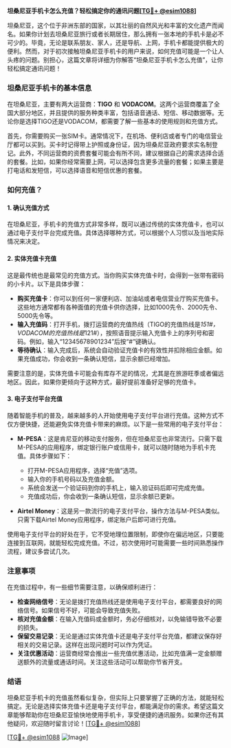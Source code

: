 **坦桑尼亚手机卡怎么充值？轻松搞定你的通讯问题[[TG💪+ @esim1088](https://t.me/s/esim1088)]**

坦桑尼亚，这个位于非洲东部的国家，以其壮丽的自然风光和丰富的文化遗产而闻名。如果你计划去坦桑尼亚旅行或者长期居住，那么拥有一张本地的手机卡是必不可少的。毕竟，无论是联系朋友、家人，还是导航、上网，手机卡都能提供极大的便利。然而，对于初次接触坦桑尼亚手机卡的用户来说，如何充值可能是一个让人头疼的问题。别担心，这篇文章将详细为你解答“坦桑尼亚手机卡怎么充值”，让你轻松搞定通讯问题！

### 坦桑尼亚手机卡的基本信息

在坦桑尼亚，主要有两大运营商：**TIGO** 和 **VODACOM**。这两个运营商覆盖了全国大部分地区，并且提供的服务种类丰富，包括语音通话、短信、移动数据等。无论你是选择TIGO还是VODACOM，都需要了解一些基本的使用规则和充值方式。

首先，你需要购买一张SIM卡。通常情况下，在机场、便利店或者专门的电信营业厅都可以买到。买卡时记得带上护照或身份证，因为坦桑尼亚政府要求实名制登记。此外，不同运营商的资费套餐可能会有所不同，建议根据自己的需求选择合适的套餐。比如，如果你经常需要上网，可以选择包含更多流量的套餐；如果主要是打电话和发短信，可以选择语音和短信优惠的套餐。

### 如何充值？

#### 1. 确认充值方式
在坦桑尼亚，手机卡的充值方式非常多样，既可以通过传统的实体充值卡，也可以通过电子支付平台完成充值。具体选择哪种方式，可以根据个人习惯以及当地实际情况来决定。

#### 2. 实体充值卡充值
这是最传统也是最常见的充值方式。当你购买实体充值卡时，会得到一张带有密码的小卡片。以下是具体步骤：

- **购买充值卡**：你可以到任何一家便利店、加油站或者电信营业厅购买充值卡。这些地方通常都有各种面值的充值卡供你选择，比如1000先令、2000先令、5000先令等。
- **输入充值码**：打开手机，拨打运营商的充值热线（TIGO的充值热线是*151#，VODACOM的充值热线是*121#），按照语音提示输入充值卡上的序列号和密码。例如，输入“12345678901234”后按“#”键确认。
- **等待确认**：输入完成后，系统会自动验证充值卡的有效性并扣除相应金额。如果充值成功，你会收到一条确认短信，显示余额已经增加。

需要注意的是，实体充值卡可能会有库存不足的情况，尤其是在旅游旺季或者偏远地区。因此，如果你更倾向于这种方式，最好提前准备好足够的充值卡。

#### 3. 电子支付平台充值
随着智能手机的普及，越来越多的人开始使用电子支付平台进行充值。这种方式不仅方便快捷，还能避免实体充值卡带来的麻烦。以下是一些常用的电子支付平台：

- **M-PESA**：这是肯尼亚的移动支付服务，但在坦桑尼亚也非常流行。只需下载M-PESA的应用程序，绑定银行账户或信用卡，就可以随时随地为手机卡充值。具体步骤如下：
  - 打开M-PESA应用程序，选择“充值”选项。
  - 输入你的手机号码以及充值金额。
  - 系统会发送一个验证码到你的手机上，输入验证码后即可完成充值。
  - 充值成功后，你会收到一条确认短信，显示余额已更新。

- **Airtel Money**：这是另一款流行的电子支付平台，操作方法与M-PESA类似。只需下载Airtel Money应用程序，绑定账户后即可进行充值。

使用电子支付平台的好处在于，它不受地理位置限制，即使你在偏远地区，只要能连接到互联网，就能轻松完成充值。不过，初次使用时可能需要一些时间熟悉操作流程，建议多尝试几次。

### 注意事项

在充值过程中，有一些细节需要注意，以确保顺利进行：

- **检查网络信号**：无论是拨打充值热线还是使用电子支付平台，都需要良好的网络信号。如果信号不好，可能会导致充值失败。
- **核对充值金额**：在输入充值码或金额时，务必仔细核对，以免输错导致不必要的损失。
- **保留交易记录**：无论是通过实体充值卡还是电子支付平台充值，都建议保存好相关的交易记录。这样在出现问题时可以作为凭证。
- **关注优惠活动**：运营商经常会推出一些充值优惠活动，比如充值满一定金额赠送额外的流量或通话时间。关注这些活动可以帮助你节省开支。

### 结语

坦桑尼亚手机卡的充值虽然看似复杂，但实际上只要掌握了正确的方法，就能轻松搞定。无论是选择实体充值卡还是电子支付平台，都能满足你的需求。希望这篇文章能够帮助你在坦桑尼亚愉快地使用手机卡，享受便捷的通讯服务。如果你还有其他疑问，欢迎随时留言讨论！[[TG💪+ @esim1088](https://t.me/s/esim1088)] 

[[TG💪+ @esim1088](https://t.me/s/esim1088) ![Image](https://i.postimg.cc/4NQfJmqS/Snipaste-2025-05-13-00-14-12.png)]